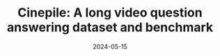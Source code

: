 ---
title: "Cinepile: A long video question answering dataset and benchmark"
collection: publications
category: preprints
permalink: /publication/2024-05-15-cinepile
excerpt: 'This paper introduces a dataset and benchmark for long video question answering.'
date: 2024-05-15
venue: 'Preprint'
paperurl: 'https://arxiv.org/pdf/2405.08813.pdf'
citation: 'R. Rawal, K. Saifullah, M. Farré, R. Basri, D. Jacobs, G. Somepalli, et al. (2024). "Cinepile: A long video question answering dataset and benchmark." <i>arXiv preprint arXiv:2405.08813</i>.'
authors: Ruchit Rawal, Khalid Saifullah, Ronen Basri, David Jacobs, Gowthami Somepalli, Tom Goldstein
code: https://colab.research.google.com/drive/1jDwvPoCsg9tck3dFhVCV-h3Ny6992wCr?usp=sharing
projectpage: https://ruchitrawal.github.io/cinepile/
dataset: https://huggingface.co/datasets/tomg-group-umd/cinepile
banner: Best Paper Award, CVPR 2024 Synth4CV
---